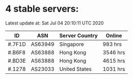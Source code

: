 # 4 stable servers:

Latest update at: Sat Jul 04 20:10:11 UTC 2020

| ID | ASN | Server Country | Online |
| -- | --- | -------------- | ------ |
| #.7F1D | AS63949 | Singapore | 983 hrs |
| #.B6F8 | AS63888 | Hong Kong | 3546 hrs |
| #.BD3E | AS63888 | Hong Kong | 4615 hrs |
| #.1278 | AS23033 | United States | 1031 hrs |

